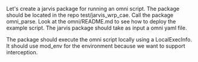Let's create a jarvis package for running an omni script. The package should be located in the repo test/jarvis_wrp_cae. Call the package omni_parse. Look at the omni/README.md to see how to deploy the example script. The jarvis package should take as input a omni yaml file.

The package should execute the omni script locally using a LocalExecInfo. It should use mod_env for the environment because we want to support interception. 